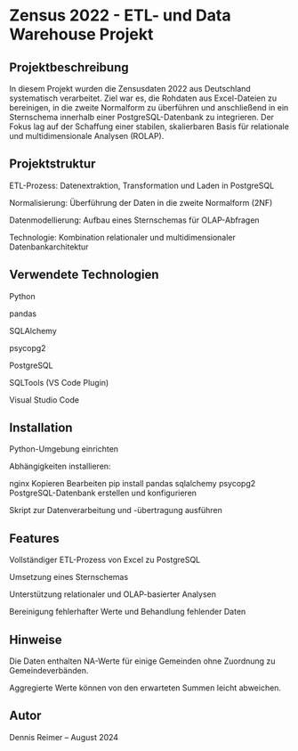 # Zensus 2022 - ETL- und Data Warehouse Projekt
## Projektbeschreibung
In diesem Projekt wurden die Zensusdaten 2022 aus Deutschland systematisch verarbeitet. Ziel war es, die Rohdaten aus Excel-Dateien zu bereinigen, in die zweite Normalform zu überführen und anschließend in ein Sternschema innerhalb einer PostgreSQL-Datenbank zu integrieren. Der Fokus lag auf der Schaffung einer stabilen, skalierbaren Basis für relationale und multidimensionale Analysen (ROLAP).

## Projektstruktur
ETL-Prozess: Datenextraktion, Transformation und Laden in PostgreSQL

Normalisierung: Überführung der Daten in die zweite Normalform (2NF)

Datenmodellierung: Aufbau eines Sternschemas für OLAP-Abfragen

Technologie: Kombination relationaler und multidimensionaler Datenbankarchitektur

## Verwendete Technologien
Python

pandas

SQLAlchemy

psycopg2

PostgreSQL

SQLTools (VS Code Plugin)

Visual Studio Code

## Installation
Python-Umgebung einrichten

Abhängigkeiten installieren:

nginx
Kopieren
Bearbeiten
pip install pandas sqlalchemy psycopg2
PostgreSQL-Datenbank erstellen und konfigurieren

Skript zur Datenverarbeitung und -übertragung ausführen

## Features
Vollständiger ETL-Prozess von Excel zu PostgreSQL

Umsetzung eines Sternschemas

Unterstützung relationaler und OLAP-basierter Analysen

Bereinigung fehlerhafter Werte und Behandlung fehlender Daten

## Hinweise
Die Daten enthalten NA-Werte für einige Gemeinden ohne Zuordnung zu Gemeindeverbänden.

Aggregierte Werte können von den erwarteten Summen leicht abweichen.

## Autor
Dennis Reimer – August 2024
